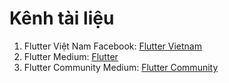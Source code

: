 # Kênh tài liệu

1. Flutter Việt Nam Facebook: [Flutter Vietnam](https://www.facebook.com/groups/fluttervietnam)
2. Flutter Medium: [Flutter](https://medium.com/flutter)
3. Flutter Community Medium: [Flutter Community](https://medium.com/flutter-community)



